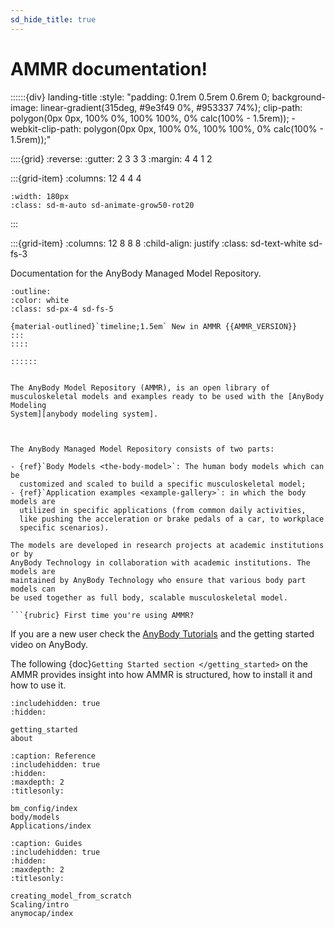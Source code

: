 ```yaml
---
sd_hide_title: true
---
```


# AMMR documentation!

::::::{div} landing-title
:style: "padding: 0.1rem 0.5rem 0.6rem 0; background-image: linear-gradient(315deg, #9e3f49 0%, #953337 74%); clip-path: polygon(0px 0px, 100% 0%, 100% 100%, 0% calc(100% - 1.5rem)); -webkit-clip-path: polygon(0px 0px, 100% 0%, 100% 100%, 0% calc(100% - 1.5rem));"

::::{grid}
:reverse:
:gutter: 2 3 3 3
:margin: 4 4 1 2

:::{grid-item}
:columns: 12 4 4 4

```{image} ./_static/ammr_bodyparts2.png
:width: 180px
:class: sd-m-auto sd-animate-grow50-rot20
```
:::

:::{grid-item}
:columns: 12 8 8 8
:child-align: justify
:class: sd-text-white sd-fs-3

Documentation for the AnyBody Managed Model Repository.

```{button-link} changelog.html
:outline:
:color: white
:class: sd-px-4 sd-fs-5

{material-outlined}`timeline;1.5em` New in AMMR {{AMMR_VERSION}}
:::
::::

::::::


The AnyBody Model Repository (AMMR), is an open library of
musculoskeletal models and examples ready to be used with the [AnyBody Modeling
System][anybody modeling system].



The AnyBody Managed Model Repository consists of two parts:

- {ref}`Body Models <the-body-model>`: The human body models which can be
  customized and scaled to build a specific musculoskeletal model;
- {ref}`Application examples <example-gallery>`: in which the body models are
  utilized in specific applications (from common daily activities,
  like pushing the acceleration or brake pedals of a car, to workplace
  specific scenarios).

The models are developed in research projects at academic institutions or by
AnyBody Technology in collaboration with academic institutions. The models are
maintained by AnyBody Technology who ensure that various body part models can
be used together as full body, scalable musculoskeletal model.

```{rubric} First time you're using AMMR?
```

If you are a new user check the [AnyBody Tutorials](https://anyscript.org/tutorials) and the getting started video on AnyBody.

The following {doc}`Getting Started section </getting_started>` on the AMMR provides insight into how AMMR is structured, how to
install it and how to use it.


[anybody modeling system]: https://www.anybodytech.com/software/anybodymodelingsystem/


```{toctree}
:includehidden: true
:hidden:

getting_started
about
```

```{toctree}
:caption: Reference
:includehidden: true
:hidden:
:maxdepth: 2
:titlesonly:

bm_config/index
body/models
Applications/index

```

```{toctree}
:caption: Guides
:includehidden: true
:hidden:
:maxdepth: 2
:titlesonly:

creating_model_from_scratch
Scaling/intro
anymocap/index
```
